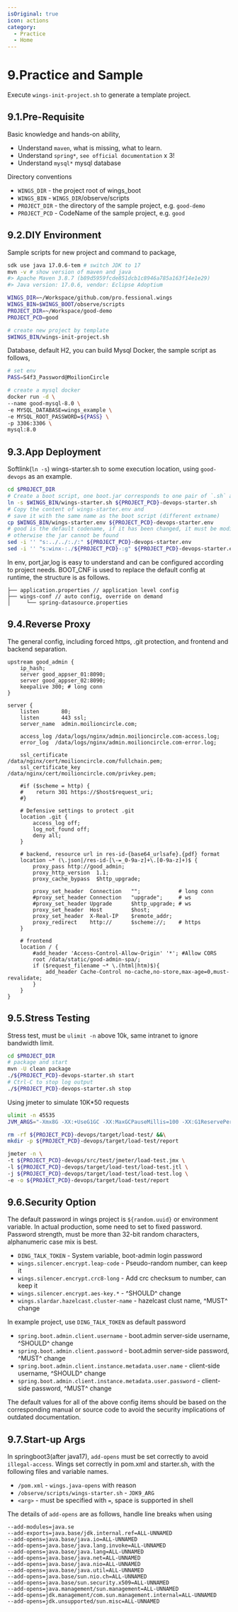 ```yaml
---
isOriginal: true
icon: actions
category:
  - Practice
  - Home
---
```


# 9.Practice and Sample

Execute `wings-init-project.sh` to generate a template project.

## 9.1.Pre-Requisite

Basic knowledge and hands-on ability,

* Understand `maven`, what is missing, what to learn.
* Understand `spring*`, `see official documentation` x 3!
* Understand `mysql*` mysql database

Directory conventions

* `WINGS_DIR` - the project root of wings_boot
* `WINGS_BIN` - `WINGS_DIR`/observe/scripts
* `PROJECT_DIR` - the directory of the sample project, e.g. `good-demo`
* `PROJECT_PCD` - CodeName of the sample project, e.g. `good`

## 9.2.DIY Environment

Sample scripts for new project and command to package,

```bash
sdk use java 17.0.6-tem # switch JDK to 17
mvn -v # show version of maven and java
#> Apache Maven 3.8.7 (b89d5959fcde851dcb1c8946a785a163f14e1e29)
#> Java version: 17.0.6, vendor: Eclipse Adoptium

WINGS_DIR=~/Workspace/github.com/pro.fessional.wings
WINGS_BIN=$WINGS_BOOT/observe/scripts
PROJECT_DIR=~/Workspace/good-demo
PROJECT_PCD=good

# create new project by template
$WINGS_BIN/wings-init-project.sh
```

Database, default H2, you can build Mysql Docker, the sample script as follows,

```bash
# set env
PASS=S4f3_Password@MoilionCircle

# create a mysql docker
docker run -d \
--name good-mysql-8.0 \
-e MYSQL_DATABASE=wings_example \
-e MYSQL_ROOT_PASSWORD=${PASS} \
-p 3306:3306 \
mysql:8.0
```

## 9.3.App Deployment

Softlink(`ln -s`) wings-starter.sh to some execution location, using `good-devops` as an example.

```bash
cd $PROJECT_DIR
# Create a boot script, one boot.jar corresponds to one pair of `.sh` and `.env`
ln -s $WINGS_BIN/wings-starter.sh ${PROJECT_PCD}-devops-starter.sh
# Copy the content of wings-starter.env and 
# save it with the same name as the boot script (different extname)
cp $WINGS_BIN/wings-starter.env ${PROJECT_PCD}-devops-starter.env
# good is the default codename, if it has been changed, it must be modified,
# otherwise the jar cannot be found
sed -i '' "s:../../:./:" ${PROJECT_PCD}-devops-starter.env
sed -i '' "s:winx-:./${PROJECT_PCD}-:g" ${PROJECT_PCD}-devops-starter.env
```

In env, port,jar,log is easy to understand and can be configured according to project needs.
BOOT_CNF is used to replace the default config at runtime, the structure is as follows.

```text
├── application.properties // application level config
├── wings-conf // auto config, override on demand
│     └── spring-datasource.properties
```

## 9.4.Reverse Proxy

The general config, including forced https, .git protection, and frontend and backend separation.

```nginx
upstream good_admin {
    ip_hash;
    server good_appser_01:8090;
    server good_appser_02:8090;
    keepalive 300; # long conn
}

server {
    listen       80;
    listen       443 ssl;
    server_name  admin.moilioncircle.com;

    access_log /data/logs/nginx/admin.moilioncircle.com-access.log;
    error_log  /data/logs/nginx/admin.moilioncircle.com-error.log;

    ssl_certificate     /data/nginx/cert/moilioncircle.com/fullchain.pem;
    ssl_certificate_key /data/nginx/cert/moilioncircle.com/privkey.pem;

    #if ($scheme = http) {
    #    return 301 https://$host$request_uri;
    #}
    
    # Defensive settings to protect .git
    location .git {
        access_log off;
        log_not_found off;
        deny all;
    }

    # backend, resource url in res-id-{base64_urlsafe}.{pdf} format
    location ~* (\.json|/res-id-[\-=_0-9a-z]+\.[0-9a-z]+)$ {
        proxy_pass http://good_admin;
        proxy_http_version  1.1;
        proxy_cache_bypass  $http_upgrade;
    
        proxy_set_header  Connection   "";            # long conn
        #proxy_set_header Connection   "upgrade";     # ws
        #proxy_set_header Upgrade      $http_upgrade; # ws
        proxy_set_header  Host         $host;
        proxy_set_header  X-Real-IP    $remote_addr;
        proxy_redirect    http://      $scheme://;    # https
    }

    # frontend
    location / {
        #add_header 'Access-Control-Allow-Origin' '*'; #Allow CORS
        root /data/static/good-admin-spa/;
        if ($request_filename ~* \.(html|htm)$){
            add_header Cache-Control no-cache,no-store,max-age=0,must-revalidate;
        }
    }
}
```

## 9.5.Stress Testing

Stress test, must be `ulimit -n` above 10k, same intranet to ignore bandwidth limit.

```bash
cd $PROJECT_DIR
# package and start
mvn -U clean package
./${PROJECT_PCD}-devops-starter.sh start
# Ctrl-C to stop log output
./${PROJECT_PCD}-devops-starter.sh stop
```

Using jmeter to simulate 10K*50 requests

```bash
ulimit -n 45535
JVM_ARGS="-Xmx8G -XX:+UseG1GC -XX:MaxGCPauseMillis=100 -XX:G1ReservePercent=20"

rm -rf ${PROJECT_PCD}-devops/target/load-test/ &&\
mkdir -p ${PROJECT_PCD}-devops/target/load-test/report

jmeter -n \
-t ${PROJECT_PCD}-devops/src/test/jmeter/load-test.jmx \
-l ${PROJECT_PCD}-devops/target/load-test/load-test.jtl \
-j ${PROJECT_PCD}-devops/target/load-test/load-test.log \
-e -o ${PROJECT_PCD}-devops/target/load-test/report
```

## 9.6.Security Option

The default password in wings project is `${random.uuid}` or environment variable.
In actual production, some need to set to fixed password. Password strength,
must be more than 32-bit random characters, alphanumeric case mix is best.

* `DING_TALK_TOKEN` - System variable, boot-admin login password
* `wings.silencer.encrypt.leap-code` - Pseudo-random number, can keep it
* `wings.silencer.encrypt.crc8-long` - Add crc checksum to number, can keep it
* `wings.silencer.encrypt.aes-key.*` - ^SHOULD^ change
* `wings.slardar.hazelcast.cluster-name` - hazelcast clust name, ^MUST^ change

In example project, use `DING_TALK_TOKEN` as default password

* `spring.boot.admin.client.username` - boot.admin server-side username, ^SHOULD^ change
* `spring.boot.admin.client.password` - boot.admin server-side password, ^MUST^ change
* `spring.boot.admin.client.instance.metadata.user.name` - client-side username, ^SHOULD^ change
* `spring.boot.admin.client.instance.metadata.user.password` - client-side password, ^MUST^ change

The default values for all of the above config items should be based on the corresponding manual or source code
to avoid the security implications of outdated documentation.

## 9.7.Start-up Args

In springboot3(after java17), `add-opens` must be set correctly to avoid `illegal-access`.
Wings set correctly in pom.xml and starter.sh, with the following files and variable names.

* `/pom.xml` - `wings.java-opens` with reason
* `/observe/scripts/wings-starter.sh` - `JDK9_ARG`
* `<arg>` - must be specified with `=`, space is supported in shell

The details of `add-opens` are as follows, handle line breaks when using

```text
--add-modules=java.se
--add-exports=java.base/jdk.internal.ref=ALL-UNNAMED
--add-opens=java.base/java.io=ALL-UNNAMED
--add-opens=java.base/java.lang.invoke=ALL-UNNAMED
--add-opens=java.base/java.lang=ALL-UNNAMED
--add-opens=java.base/java.net=ALL-UNNAMED
--add-opens=java.base/java.nio=ALL-UNNAMED
--add-opens=java.base/java.util=ALL-UNNAMED
--add-opens=java.base/sun.nio.ch=ALL-UNNAMED
--add-opens=java.base/sun.security.x509=ALL-UNNAMED
--add-opens=java.management/sun.management=ALL-UNNAMED
--add-opens=jdk.management/com.sun.management.internal=ALL-UNNAMED
--add-opens=jdk.unsupported/sun.misc=ALL-UNNAMED
```
